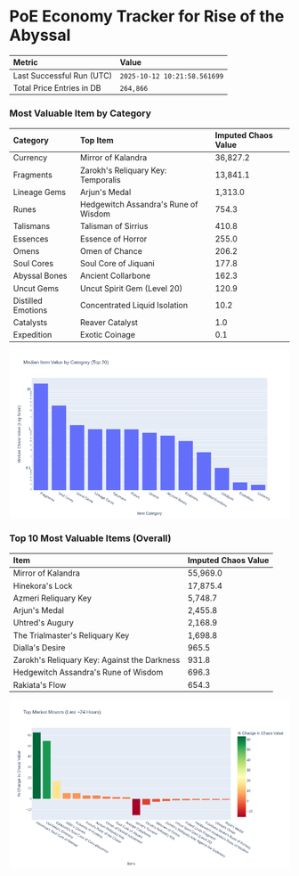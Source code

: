 # PoE Economy Tracker for Rise of the Abyssal

<!-- START_MAINTENANCE -->
| Metric | Value |
|:---|:---|
| Last Successful Run (UTC) | `2025-10-12 10:21:58.561699` |
| Total Price Entries in DB | `264,866` |

<!-- END_MAINTENANCE -->

<!-- START_DATAFRAME_DEBUG -->
<!-- END_DATAFRAME_DEBUG -->

<!-- START_CATEGORY_ANALYSIS -->
### Most Valuable Item by Category
| Category | Top Item | Imputed Chaos Value |
| :--- | :--- | :--- |
| Currency | Mirror of Kalandra | 36,827.2 |
| Fragments | Zarokh's Reliquary Key: Temporalis | 13,841.1 |
| Lineage Gems | Arjun's Medal | 1,313.0 |
| Runes | Hedgewitch Assandra's Rune of Wisdom | 754.3 |
| Talismans | Talisman of Sirrius | 410.8 |
| Essences | Essence of Horror | 255.0 |
| Omens | Omen of Chance | 206.2 |
| Soul Cores | Soul Core of Jiquani | 177.8 |
| Abyssal Bones | Ancient Collarbone | 162.3 |
| Uncut Gems | Uncut Spirit Gem (Level 20) | 120.9 |
| Distilled Emotions | Concentrated Liquid Isolation | 10.2 |
| Catalysts | Reaver Catalyst | 1.0 |
| Expedition | Exotic Coinage | 0.1 |


![Category Analysis Chart](charts/category_analysis.png)
<!-- END_ANALYSIS -->

<!-- START_ANALYSIS -->
### Top 10 Most Valuable Items (Overall)
| Item | Imputed Chaos Value |
| :--- | :--- |
| Mirror of Kalandra | 55,969.0 |
| Hinekora's Lock | 17,875.4 |
| Azmeri Reliquary Key | 5,748.7 |
| Arjun's Medal | 2,455.8 |
| Uhtred's Augury | 2,168.9 |
| The Trialmaster's Reliquary Key | 1,698.8 |
| Dialla's Desire | 965.5 |
| Zarokh's Reliquary Key: Against the Darkness | 931.8 |
| Hedgewitch Assandra's Rune of Wisdom | 696.3 |
| Rakiata's Flow | 654.3 |


![Market Movers Chart](charts/market_movers.png)
<!-- END_ANALYSIS -->
